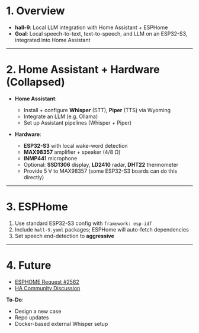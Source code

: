 # 1. Overview
- **hall-9**: Local LLM integration with Home Assistant + ESPHome  
- **Goal**: Local speech-to-text, text-to-speech, and LLM on an ESP32-S3, integrated into Home Assistant

---

# 2. Home Assistant + Hardware (Collapsed)

- **Home Assistant**:
  - Install + configure **Whisper** (STT), **Piper** (TTS) via Wyoming
  - Integrate an LLM (e.g. Ollama)  
  - Set up Assistant pipelines (Whisper + Piper)  

- **Hardware**:
  - **ESP32-S3** with local wake-word detection
  - **MAX98357** amplifier + speaker (4/8 Ω)
  - **INMP441** microphone
  - Optional: **SSD1306** display, **LD2410** radar, **DHT22** thermometer
  - Provide 5 V to MAX98357 (some ESP32-S3 boards can do this directly)

---

# 3. ESPHome
1. Use standard ESP32-S3 config with `framework: esp-idf`  
2. Include `hall-9.yaml` packages; ESPHome will auto-fetch dependencies  
3. Set speech end-detection to **aggressive**

---

# 4. Future
- [ESPHOME Request #2562](https://github.com/esphome/feature-requests/issues/2562)  
- [HA Community Discussion](https://community.home-assistant.io/t/voice-assistant-wake-word-media-player/634984/9)

**To-Do**:
- Design a new case  
- Repo updates  
- Docker-based external Whisper setup  
